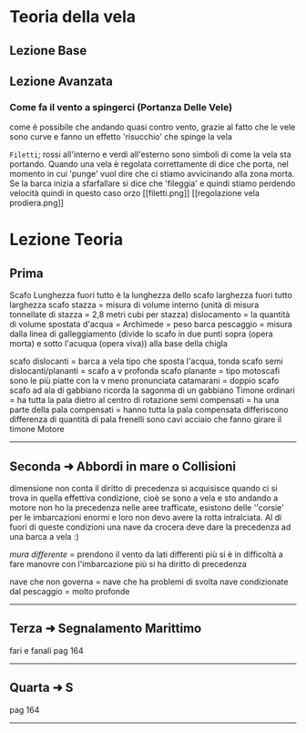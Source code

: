 # Teoria della vela

## Lezione Base

## Lezione Avanzata

### Come fa il vento a spingerci (Portanza Delle Vele)

come è possibile che andando quasi contro vento, grazie al fatto che le vele sono curve e fanno un effetto 'risucchio' che spinge la vela

`Filetti`; rossi all'interno e verdi all'esterno sono simboli di come la vela sta portando. Quando una vela è regolata correttamente di dice che porta, nel momento in cui 'punge' vuol dire che ci stiamo avvicinando alla zona morta.
Se la barca inizia a sfarfallare si dice che 'fileggia' e quindi stiamo perdendo velocità quindi in questo caso orzo
[[filetti.png]]
[[regolazione vela prodiera.png]]

# Lezione Teoria

## Prima

Scafo
Lunghezza fuori tutto è la lunghezza dello scafo
larghezza fuori tutto larghezza scafo
stazza = misura di volume interno (unità di misura tonnellate di stazza = 2,8 metri cubi per stazza)
dislocamento = la quantità di volume spostata d'acqua = Archimede = peso barca
pescaggio = misura dalla linea di galleggiamento (divide lo scafo in due punti sopra (opera morta) e sotto l'acuqua (opera viva)) alla base della chigla

scafo dislocanti = barca a vela tipo che sposta l'acqua, tonda
scafo semi dislocanti/plananti = scafo a v profonda
scafo planante = tipo motoscafi sono le più piatte con la v meno pronunciata
catamarani = doppio scafo
scafo ad ala di gabbiano ricorda la sagonma di un gabbiano
Timone
ordinari = ha tutta la pala dietro al centro di rotazione
semi compensati = ha una parte della pala
compensati = hanno tutta la pala compensata
differiscono differenza di quantità di pala
frenelli sono cavi acciaio che fanno girare il timone
Motore

---

## Seconda ➜ Abbordi in mare o Collisioni

dimensione non conta
il diritto di precedenza si acquisisce quando ci si trova in quella effettiva condizione, cioè se sono a vela e sto andando a motore non ho la precedenza
nelle aree trafficate, esistono delle ''corsie' per le imbarcazioni enormi e loro non devo avere la rotta intralciata. Al di fuori di queste condizioni una nave da crocera deve dare la precedenza ad una barca a vela :)

_mura differente_ = prendono il vento da lati differenti
più si è in difficoltà a fare manovre con l'imbarcazione più si ha diritto di precedenza

nave che non governa = nave che ha problemi di svolta
nave condizionate dal pescaggio = molto profonde

---

## Terza ➜ Segnalamento Marittimo
fari e fanali
pag 164

---
## Quarta ➜ S
pag 164

---
